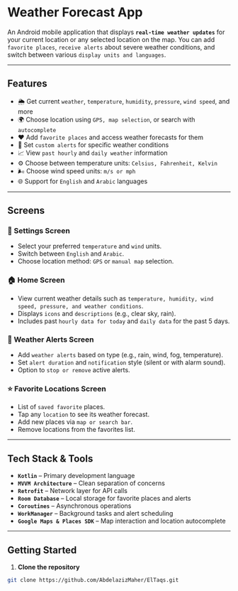 # Weather Forecast App

An Android mobile application that displays **`real-time weather updates`** for your current location or any selected location on the map. You can add `favorite places`, `receive alerts` about severe weather conditions, and switch between various `display units and languages`.

---

## Features

- 🌦 Get current `weather`, `temperature`, `humidity`, `pressure`, `wind speed`, and more
- 🌍 Choose location using `GPS, map selection`, or search with `autocomplete`
- ❤️ Add `favorite places` and access weather forecasts for them
- 🔔 Set `custom alerts` for specific weather conditions
- 📈 View `past hourly` and `daily weather` information
- ⚙️ Choose between temperature units: `Celsius, Fahrenheit, Kelvin`
- 🌬 Choose wind speed units: `m/s or mph`
- 🌐 Support for `English` and `Arabic` languages

---

## Screens

### 🔧 Settings Screen
- Select your preferred `temperature` and `wind` units.
- Switch between `English` and `Arabic`.
- Choose location method: `GPS` or `manual map` selection.

### 🏠 Home Screen
- View current weather details such as `temperature, humidity, wind speed, pressure, and weather conditions`.
- Displays `icons` and `descriptions` (e.g., clear sky, rain).
- Includes past `hourly data for today` and `daily data` for the past 5 days.

### 🚨 Weather Alerts Screen
- Add `weather alerts` based on type (e.g., rain, wind, fog, temperature).
- Set `alert duration` and `notification` style (silent or with alarm sound).
- Option to `stop or remove` active alerts.

### ⭐ Favorite Locations Screen
- List of `saved favorite` places.
- Tap any `location` to see its weather forecast.
- Add new places via `map or search bar`.
- Remove locations from the favorites list.

---

## Tech Stack & Tools

- **`Kotlin`** – Primary development language
- **`MVVM Architecture`** – Clean separation of concerns
- **`Retrofit`** – Network layer for API calls
- **`Room Database`** – Local storage for favorite places and alerts
- **`Coroutines`** – Asynchronous operations
- **`WorkManager`** – Background tasks and alert scheduling
- **`Google Maps & Places SDK`** – Map interaction and location autocomplete

---

## Getting Started

1. **Clone the repository**
```bash
git clone https://github.com/AbdelazizMaher/ElTaqs.git
